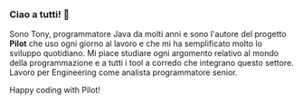 ### Ciao a tutti! 👋
Sono Tony, programmatore Java da molti anni e sono l'autore del progetto **Pilot** che uso ogni giorno al lavoro e che mi ha semplificato molto lo sviluppo quotidiano.
Mi piace studiare ogni argomento relativo al mondo della programmazione e a tutti i tool a corredo che integrano questo settore.
Lavoro per Engineering come analista programmatore senior.

Happy coding with Pilot!
